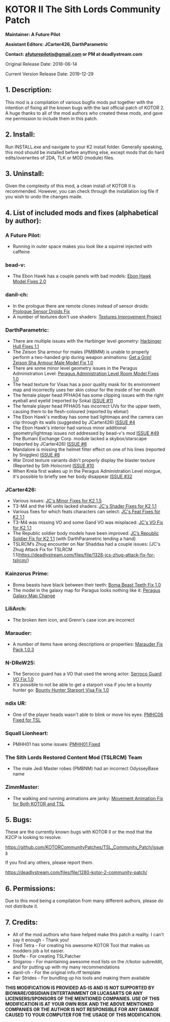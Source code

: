# KOTOR II The Sith Lords Community Patch
**Maintainer: A Future Pilot**

**Assistant Editors: JCarter426, DarthParametric**

**Contact: afuturepilotis@gmail.com or PM at deadlystream.com**

Original Release Date: 2018-06-14

Current Version Release Date: 2019-12-29

## 1. Description:
This mod is a compilation of various bugfix mods put together with the intention of fixing all the known bugs with the last official patch of KOTOR 2. A huge thanks to all of the mod authors who created these mods, and gave me permission to include them in this patch.

## 2. Install:
Run INSTALL.exe and navigate to your K2 install folder. Generally speaking, this mod should be installed before anything else, except mods that do hard edits/overwrites of 2DA, TLK or MOD (module) files.

## 3. Uninstall:
Given the complexity of this mod, a clean install of KOTOR II is recommended. However, you can check through the installation log file if you wish to undo the changes made.

## 4. List of included mods and fixes (alphabetical by author):
### A Future Pilot:
* Running in outer space makes you look like a squirrel injected with caffeine

### bead-v:
* The Ebon Hawk has a couple panels with bad models: [Ebon Hawk Model Fixes 2.0](https://deadlystream.com/files/file/1033-ebon-hawk-model-fixes/)

### danil-ch:
* In the prologue there are remote clones instead of sensor droids: [Prologue Sensor Droids Fix](https://deadlystream.com/files/file/430-prologue-sensor-droids-fix/)
* A number of textures don't use shaders: [Textures Improvement Project](https://deadlystream.com/files/file/462-textures-improvement-project/)

### DarthParametric:
* There are multiple issues with the Harbinger level geometry: [Harbinger Hull Fixes 1.1](https://deadlystream.com/files/file/1374-harbinger-hull-fixes/)
* The Zeison Sha armour for males (PMBMM) is unable to properly perform a two-handed grip during weapon animations: [Get a Grip! Zeison Sha Armour Male Model Fix 1.0](https://deadlystream.com/files/file/1362-get-a-grip-zeison-sha-armour-male-model-fix/)
* There are some minor level geometry issues in the Peragus Administration Level: [Peragus Administration Level Room Model Fixes 1.0](https://deadlystream.com/files/file/1275-peragus-administration-level-room-model-fixes/)
* The head texture for Visas has a poor quality mask for its environment map and incorrectly uses her skin colour for the inside of her mouth
* The female player head PFHA04 has some clipping issues with the right eyeball and eyelid (reported by Soka) [ISSUE #11](https://github.com/KOTORCommunityPatches/TSL_Community_Patch/issues/11)
* The female player head PFHA05 has incorrect UVs for the upper teeth, causing them to be flesh-coloured (reported by ebmar)
* The Ebon Hawk's medbay has some bad lightmaps and the camera can clip through its walls (suggested by JCarter426) [ISSUE #4](https://github.com/KOTORCommunityPatches/TSL_Community_Patch/issues/4)
* The Ebon Hawk's interior had various minor additional geometry/lightmap issues not addressed by bead-v's mod [ISSUE #49](https://github.com/KOTORCommunityPatches/TSL_Community_Patch/issues/49)
* The Bumani Exchange Corp. module lacked a skybox/starscape (reported by JCarter426) [ISSUE #6](https://github.com/KOTORCommunityPatches/TSL_Community_Patch/issues/6)
* Mandalore is missing the helmet filter effect on one of his lines (reported by Sniggles) [ISSUE #8](https://github.com/KOTORCommunityPatches/TSL_Community_Patch/issues/8)
* War Droid texture variants didn't properly display the blaster texture (Reported by Sith Holocron) [ISSUE #10](https://github.com/KOTORCommunityPatches/TSL_Community_Patch/issues/10)
* When Kreia first wakes up in the Peragus Administration Level morgue, it's possible to briefly see her body disappear [ISSUE #32](https://github.com/KOTORCommunityPatches/TSL_Community_Patch/issues/32)

### JCarter426:
* Various issues: [JC's Minor Fixes for K2 1.5](https://deadlystream.com/files/file/1215-jcs-minor-fixes-for-k2/)
* T3-M4 and the HK units lacked shaders: [JC's Shader Fixes for K2 1.1](https://deadlystream.com/files/file/1284-jcs-shader-fixes-for-k2/)
* Various fixes for which feats characters can select: [JC's Feat Fixes for K2 1.1](https://deadlystream.com/files/file/1436-jcs-feat-fixes-for-k2/)
* T3-M4 was missing VO and some Gand VO was misplaced: [JC's VO Fix for K2 1.1](https://deadlystream.com/files/file/1339-jcs-vo-fix-for-k2/)
* The Republic soldier body models have been improved: [JC’s Republic Soldier Fix for K2 1.1](https://deadlystream.com/files/file/1181-jcs-republic-soldier-fix-for-k2/) (with DarthParametric lending a hand)
* TSLRCM’s Zhug encounter on Nar Shaddaa had a couple issues: [JC's Zhug Attack Fix for TSLRCM 1.1(https://deadlystream.com/files/file/1328-jcs-zhug-attack-fix-for-tslrcm/)

### Kainzorus Prime:
* Boma beasts have black between their teeth: [Boma Beast Teeth Fix 1.0](https://deadlystream.com/files/file/338-boma-beast-teeth-fix/)
* The model in the galaxy map for Paragus looks nothing like it: [Peragus Galaxy Map Change](https://deadlystream.com/files/file/336-peragus-galaxy-map-change/)

### LiliArch:
* The broken item icon, and Grenn's case icon are incorrect

### Marauder:
* A number of items have wrong descriptions or properties: [Marauder Fix Pack 1.0.3](https://deadlystream.com/files/file/942-marauder-fix-pack/)

### N-DReW25:
* The Serocco guard has a VO that used the wrong actor: [Serroco Guard VO Fix 1.0](https://deadlystream.com/files/file/1107-serocco-guard-vo-fix/)
* It's possible to not be able to get a starport visa if you let a bounty hunter go: [Bounty Hunter Starport Visa Fix 1.0](https://deadlystream.com/files/file/1196-bounty-hunter-starport-visa-fix/)

### ndix UR:
* One of the player heads wasn't able to blink or move his eyes: [PMHC06 Fixed for TSL](https://deadlystream.com/files/file/1154-pmhc06-fixed-for-tsl/)

### Squall Lionheart:
* PMHH01 has some issues: [PMHH01 Fixed](https://deadlystream.com/files/file/439-pmhh01-fixed/)

### The Sith Lords Restored Content Mod (TSLRCM) Team
* The male Jedi Master robes (PMBNM) had an incorrect OdysseyBase name

### ZimmMaster:
* The walking and running animations are janky: [Movement Animation Fix for Both KOTOR and TSL](https://deadlystream.com/files/file/465-movement-animation-fix-for-both-kotor-and-tsl/)

## 5. Bugs:
These are the currently known bugs with KOTOR II or the mod that the K2CP is looking to resolve:

https://github.com/KOTORCommunityPatches/TSL_Community_Patch/issues

If you find any others, please report them.

https://deadlystream.com/files/file/1280-kotor-2-community-patch/

## 6. Permissions:
Due to this mod being a compilation from many different authors, please do not distribute it. 

## 7. Credits:
* All of the mod authors who have helped make this patch a reality. I can't say it enough - Thank you!
* Fred Tetra - For creating his awesome KOTOR Tool that makes us modders job a lot easier.
* Stoffe - For creating TSLPatcher
* Snigaroo - For maintaining awesome mod lists on the /r/kotor subreddit, and for putting up with my many recommendations
* danil-ch - For the original info.rtf template
* Fair Strides - For bundling up his tools and making them available

**THIS MODIFICATION IS PROVIDED AS-IS AND IS NOT SUPPORTED BY BIOWARE/OBSIDIAN ENTERTAINMENT OR LUCASARTS OR ANY LICENSERS/SPONSORS OF THE MENTIONED COMPANIES. USE OF THIS MODIFICATION IS AT YOUR OWN RISK AND THE ABOVE MENTIONED COMPANIES OR THE AUTHOR IS NOT RESPONSIBLE FOR ANY DAMAGE CAUSED TO YOUR COMPUTER FOR THE USAGE OF THIS MODIFICATION.**

